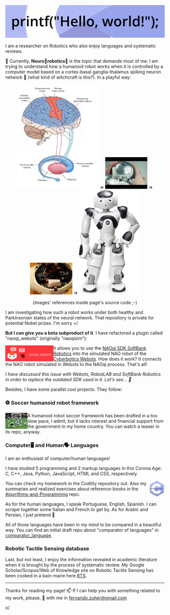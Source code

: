 <!--
**fernandozuher/fernandozuher** is a ✨ _special_ ✨ repository because its `README.md` (this file) appears on your GitHub profile.

Here are some ideas to get you started:

- 🔭 I’m currently working on ...
- 🌱 I’m currently learning ...
- 👯 I’m looking to collaborate on ...
- 🤔 I’m looking for help with ...
- 💬 Ask me about ...
- 📫 How to reach me: ...
- 😄 Pronouns: ...
- ⚡ Fun fact: ...
-->

<p align="center"><img src="https://github.com/fernandozuher/fernandozuher/blob/master/images/hello_programming.gif"></p>

I am a researcher on Robotics who also enjoy languages and systematic reviews.

🔭 Currently, **Neuro🧠robotics🤖** is the topic that demands most of me: I am trying to understand how a humanoid robot works when it is controlled by a computer model based on a cortex-basal ganglia-thalamus spiking neuron network 🧙 (what kind of witchcraft is this?). In a playful way:

<!--
16 August 2020
Brain image: http://what-when-how.com/neuroscience/the-basal-ganglia-motor-systems-part-1/
NAO closed head: https://www.youtube.com/watch?v=VzznYm_fzmk
NAO opened head: https://staff.fnwi.uva.nl/a.visser/research/nao/Labbook2017.html
-->

<p align="center"><img height="330px" src="https://github.com/fernandozuher/fernandozuher/blob/master/images/brain.jpg">
=>
<img height="100px" src="https://github.com/fernandozuher/fernandozuher/blob/master/images/nao_closed_head.jpg">
=>
<img height="100px" src="https://github.com/fernandozuher/fernandozuher/blob/master/images/nao_opened_head.jpg">
=>
<img height="330px" src="https://github.com/fernandozuher/fernandozuher/blob/master/images/nao.webp">
</p>

<p align="center">(images' references inside page's source code ;-)</p>

I am investigating how such a robot works under both healthy and Parkinsonian states of the neural network. That repository is private for potential Nobel prizes. I'm sorry =/

**But I can give you a beta subproduct of it**. I have refactored a plugin called "naoqi_webots" (originally "naoqisim"):

[<img height="50px" align="left" src="https://github.com/fernandozuher/fernandozuher/blob/master/images/naoqi_webots.png">](https://github.com/fernandozuher/naoqi_webots) It allows you to use the [NAOqi SDK SoftBank Robotics](https://developer.softbankrobotics.com/nao6/downloads/nao6-downloads-linux) into the simulated NAO robot of the [Cyberbotics Webots](https://www.cyberbotics.com/). How does it work? It connects the NAO robot simulated in Webots to the NAOqi process. That's all!

*I have discussed this issue with Webots, RobotLAB and SoftBank Robotics in order to replace the outdated SDK used in it. Let's see... 🤔*

Besides, I have some parallel cool projects. They follow:

### ⚽ Soccer humanoid robot framework
[<img height="50px" align="left" src="https://github.com/fernandozuher/fernandozuher/blob/master/images/soccer.png">](https://github.com/fernandozuher/humanoid_soccer) A humanoid robot soccer framework has been drafted in a too slow pace, I admit, but it lacks interest and financial support from the government in my home country. You can watch a teaser in its repo, anyway.


### Computer🖥 and Human🗣 Languages
I am an enthusiast of computer/human languages!

I have studied 5 programming and 2 markup languages in this Corona Age: C, C++, Java, Python, JavaScript, HTML and CSS, respectively.

[<img align="right" width="50px" src="https://github.com/fernandozuher/fernandozuher/blob/master/images/programming.gif">](https://github.com/fernandozuher/Codility)
You can check my homework in the Codility repository out. Also my summaries and realized exercises about reference-books in the [Algorithms-and-Programming](https://github.com/fernandozuher/Algorithms-and-Programming) repo.

As for the human languages, I speak Portuguese, English, Spanish. I can scrape together some Italian and French to get by. As for Arabic and Persian, I just pretend 😬

All of those languages have been in my mind to be compared in a beautiful way. You can find an initial draft repo about "comparator of languages" in [comparator_language](https://github.com/fernandozuher/comparator_language).

### Robotic Tactile Sensing database
Last, but not least, I enjoy the information revealed in academic literature when it is brought by the process of systematic review. My Google Scholar/Scopus/Web of Knowledge site on Robotic Tactile Sensing has been cooked in a bain-marie here [RTS](https://github.com/fernandozuher/RTS).

---
Thanks for reading my page! 📫 If I can help you with something related to my work, please, 💬 with me in fernando.zuher@gmail.com 

o/